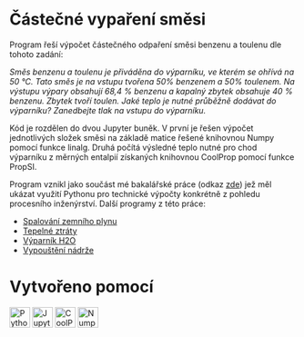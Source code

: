 # Částečné vypaření směsi

<p>Program řeší výpočet částečného odpaření směsi benzenu a toulenu dle tohoto zadání:

<i>Směs benzenu a toulenu je přiváděna do výparníku, ve kterém se ohřívá na 50 °C. Tato směs je na vstupu tvořena 50% benzenem a 50% toulenem. Na výstupu výpary obsahují 68,4 % benzenu a kapalný zbytek obsahuje 40 % benzenu. Zbytek tvoří toulen. Jaké teplo je nutné průběžně dodávat do výparníku? Zanedbejte tlak na vstupu do výparníku.</i> </p>

<p> Kód je rozdělen do dvou Jupyter buněk. V první je řešen výpočet jednotlivých složek směsi na základě matice řešené knihovnou Numpy pomocí funkce linalg. Druhá počítá výsledné teplo nutné pro chod výparníku z měrných entalpií získaných knihovnou CoolProp pomocí funkce PropSI.</p>

<p>Program vznikl jako součást mé bakalářské práce (odkaz <a href="https://www.vut.cz/studenti/zav-prace/detail/116680">zde</a>) jež měl ukázat využití Pythonu pro technické výpočty konkrétně z pohledu procesního inženýrství.
Další programy z této práce:</p>

<ul>
    <li><a href="https://github.com/JanKomis/spalovaniJupyter/blob/main/README.md">Spalování zemního plynu</a></li>
    <li><a href="https://github.com/JanKomis/vypousteniNadrze">Tepelné ztráty</a></li>
    <li><a href="https://github.com/JanKomis/vyparnikH2O">Výparník H2O</a></li>
    <li><a href="https://www.vut.cz/studenti/zav-prace/detail/116680">Vypouštění nádrže</a></li>
</ul>

# Vytvořeno pomocí

<p align="left">
<a href="https://www.python.org" target="_blank" rel="noreferrer"><img src="https://upload.wikimedia.org/wikipedia/commons/thumb/c/c3/Python-logo-notext.svg/800px-Python-logo-notext.svg.png" height="36" alt="Python" /></a>
<a href="https://jupyter.org" target="_blank" rel="noreferrer"><img src="https://upload.wikimedia.org/wikipedia/commons/thumb/3/38/Jupyter_logo.svg/640px-Jupyter_logo.svg.png" height="36" alt="Jupyter" /></a>
<a href="http://www.coolprop.org" target="_blank" rel="noreferrer"><img src="http://www.coolprop.org/_static/CoolPropLogo.png" height="36" alt="CoolProp" /></a>
<a href="https://numpy.org" target="_blank" rel="noreferrer"><img src="https://upload.wikimedia.org/wikipedia/commons/thumb/3/31/NumPy_logo_2020.svg/1200px-NumPy_logo_2020.svg.png" height="36"" alt="Numpy" /></a>
</p>
